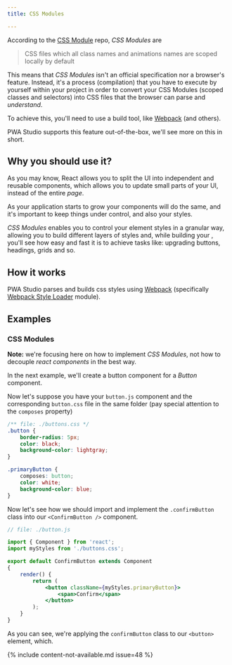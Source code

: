 ```yaml
---
title: CSS Modules

---
```


According to the [CSS Module] repo, _CSS Modules_ are
> CSS files which all class names and animations names are scoped locally by default

This means that _CSS Modules_ isn't an official specification nor a browser's feature. Instead, it's a process (compilation) that you have to execute by yourself within your project in order to convert your CSS Modules (scoped classes and selectors) into CSS files that the browser can parse and _understand_.

To achieve this, you'll need to use a build tool, like [Webpack] (and others).

PWA Studio supports this feature out-of-the-box, we'll see more on this in short.


## Why you should use it?
As you may know, React allows you to split the UI into independent and reusable components, which allows you to update small parts of your UI, instead of the entire _page_.

As your application starts to grow your components will do the same, and it's important to keep things under control, and also your styles.

_CSS Modules_ enables you to control your element styles in a granular way, allowing you to build different layers of styles and, while building your , you'll see how easy and fast it is to achieve tasks like: upgrading buttons, headings, grids and so.


## How it works
PWA Studio parses and builds css styles using [Webpack] (specifically [Webpack Style Loader] module).

## Examples
### CSS Modules
**Note:** we're focusing here on how to implement _CSS Modules_, not how to decouple _react components_ in the best way.

In the next example, we'll create a button component for a _Button_ component.

Now let's suppose you have your `button.js` component and the corresponding `button.css` file in the same folder (pay special attention to the `composes` property)

```css
/** file: ./buttons.css */
.button {
    border-radius: 5px;
    color: black;
    background-color: lightgray;
}

.primaryButton {
    composes: button;
    color: white;
    background-color: blue;
}
```

Now let's see how we should import and implement the `.confirmButton` class into our `<ConfirmButton />` component.
``` jsx
// file: ./button.js

import { Component } from 'react';
import myStyles from './buttons.css';

export default ConfirmButton extends Component
{
    render() {
        return (
            <button className={myStyles.primaryButton}>
                <span>Confirm</span>
            </button>
        );
    }
}
```
As you can see, we're applying the `confirmButton` class to our `<button>` element, which.

[Webpack]: https://webpack.js.org/
[BEM]: http://getbem.com/
[CSS Module]: https://github.com/css-modules/css-modules
[Webpack Style Loader]: https://github.com/webpack-contrib/style-loader

{% include content-not-available.md issue=48 %}
